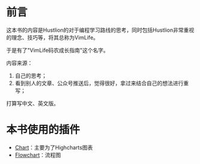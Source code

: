 # 前言

这本书的内容是Hustlion的对于编程学习路线的思考，同时包括Hustlion非常重视的理念、技巧等，将其总称为VimLife。

于是有了"VimLife码农成长指南"这个名字。

内容来源：
1. 自己的思考；
2. 看到别人的文章、公众号推送后，觉得很好，拿过来结合自己的想法进行重写；

打算写中文、英文版。


# 本书使用的插件
* [Chart](https://plugins.gitbook.com/plugin/chart)：主要为了Highcharts图表
* [Flowchart](https://plugins.gitbook.com/plugin/flowchart)：流程图






